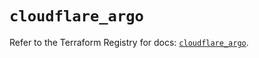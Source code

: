 # `cloudflare_argo`

Refer to the Terraform Registry for docs: [`cloudflare_argo`](https://registry.terraform.io/providers/cloudflare/cloudflare/4.36.0/docs/resources/argo).
